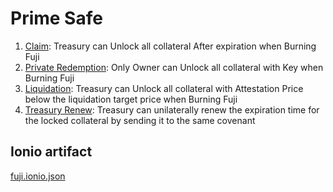 # Prime Safe

1. [Claim](./prime-safe-claim.tapscript): Treasury can Unlock all collateral After expiration when Burning Fuji
2. [Private Redemption](./prime-safe-redeem.tapscript): Only Owner can Unlock all collateral with Key when Burning Fuji
3. [Liquidation](./prime-safe-liquidation.tapscript): Treasury can Unlock all collateral with Attestation Price below the liquidation target price when Burning Fuji
4. [Treasury Renew](./prime-safe-treasury-renew.tapscript): Treasury can unilaterally renew the expiration time for the locked collateral by sending it to the same covenant

## Ionio artifact

[fuji.ionio.json](../artifacts/alpha/fuji.ionio.json)